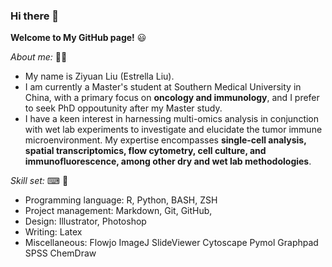 ### Hi there 👋

<!--
**EthanYang993/EthanYang993** is a ✨ _special_ ✨ repository because its `README.md` (this file) appears on your GitHub profile.

Here are some ideas to get you started:

- 🔭 I’m currently working on ...
- 🌱 I’m currently learning ...
- 👯 I’m looking to collaborate on ...
- 🤔 I’m looking for help with ...
- 💬 Ask me about ...
- 📫 How to reach me: ...
- 😄 Pronouns: ...
- ⚡ Fun fact: ...
-->

**Welcome to My GitHub page!** 😃

*About me:* 🙋‍♂️

* My name is Ziyuan Liu (Estrella Liu).
* I am currently a Master's student at Southern Medical University in China, with a primary focus on **oncology and immunology**, and I prefer to seek PhD oppoutunity after my Master study.
* I have a keen interest in harnessing multi-omics analysis in conjunction with wet lab experiments to investigate and elucidate the tumor immune microenvironment. My expertise encompasses **single-cell analysis, spatial transcriptomics, flow cytometry, cell culture, and immunofluorescence, among other dry and wet lab methodologies**.
  
*Skill set:* ⌨ 🔬

* Programming language: R, Python, BASH, ZSH
* Project management: Markdown, Git, GitHub, 
* Design: Illustrator, Photoshop
* Writing: Latex
* Miscellaneous: Flowjo ImageJ SlideViewer Cytoscape Pymol Graphpad SPSS ChemDraw

<!-- 
Look me up/connect with me: 
Google Scholar, ResearchGate, LinkedIn, Twitter, Instagram, Email
-->
